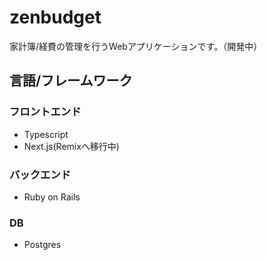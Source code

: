 # zenbudget
 
家計簿/経費の管理を行うWebアプリケーションです。（開発中）

## 言語/フレームワーク

### フロントエンド 

- Typescript 
- Next.js(Remixへ移行中)

### バックエンド

- Ruby on Rails

### DB
- Postgres
